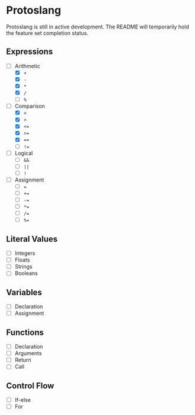 # Protoslang

Protoslang is still in active development. The README will temporarily hold the feature set completion status.

## Expressions

- [ ] Arithmetic
  - [x] `+`
  - [x] `-`
  - [x] `*`
  - [x] `/`
  - [ ] `%`
- [ ] Comparison
  - [x] `<`
  - [x] `>`
  - [x] `<=`
  - [x] `>=`
  - [x] `==`
  - [ ] `!=`
- [ ] Logical
  - [ ] `&&`
  - [ ] `||`
  - [ ] `!`
- [ ] Assignment
  - [ ] `=`
  - [ ] `+=`
  - [ ] `-=`
  - [ ] `*=`
  - [ ] `/=`
  - [ ] `%=`

## Literal Values

- [ ] Integers
- [ ] Floats
- [ ] Strings
- [ ] Booleans

## Variables

- [ ] Declaration
- [ ] Assignment

## Functions

- [ ] Declaration
- [ ] Arguments
- [ ] Return
- [ ] Call

## Control Flow

- [ ] If-else
- [ ] For
